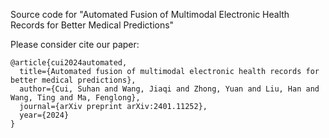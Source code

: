 Source code for "Automated Fusion of Multimodal Electronic Health Records for Better Medical Predictions"

Please consider cite our paper:
```
@article{cui2024automated,
  title={Automated fusion of multimodal electronic health records for better medical predictions},
  author={Cui, Suhan and Wang, Jiaqi and Zhong, Yuan and Liu, Han and Wang, Ting and Ma, Fenglong},
  journal={arXiv preprint arXiv:2401.11252},
  year={2024}
}
```
